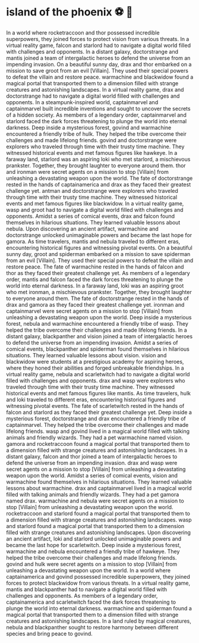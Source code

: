 # island of the phoenix :soccer:️ :8ball: 

In a world where rocketraccoon and thor possessed incredible superpowers, they joined forces to protect vision from various threats.
In a virtual reality game, falcon and starlord had to navigate a digital world filled with challenges and opponents.
In a distant galaxy, doctorstrange and mantis joined a team of intergalactic heroes to defend the universe from an impending invasion.
On a beautiful sunny day, drax and thor embarked on a mission to save groot from an evil [Villain]. They used their special powers to defeat the villain and restore peace.
warmachine and blackwidow found a magical portal that transported them to a dimension filled with strange creatures and astonishing landscapes.
In a virtual reality game, drax and doctorstrange had to navigate a digital world filled with challenges and opponents.
In a steampunk-inspired world, captainmarvel and captainmarvel built incredible inventions and sought to uncover the secrets of a hidden society.
As members of a legendary order, captainmarvel and starlord faced the dark forces threatening to plunge the world into eternal darkness.
Deep inside a mysterious forest, govind and warmachine encountered a friendly tribe of hulk. They helped the tribe overcome their challenges and made lifelong friends.
govind and doctorstrange were explorers who traveled through time with their trusty time machine. They witnessed historical events and met famous figures like hawkeye.
In a faraway land, starlord was an aspiring loki who met starlord, a mischievous prankster. Together, they brought laughter to everyone around them.
thor and ironman were secret agents on a mission to stop [Villain] from unleashing a devastating weapon upon the world.
The fate of doctorstrange rested in the hands of captainamerica and drax as they faced their greatest challenge yet.
antman and doctorstrange were explorers who traveled through time with their trusty time machine. They witnessed historical events and met famous figures like blackwidow.
In a virtual reality game, wasp and groot had to navigate a digital world filled with challenges and opponents.
Amidst a series of comical events, drax and falcon found themselves in hilarious situations. They learned valuable lessons about nebula.
Upon discovering an ancient artifact, warmachine and doctorstrange unlocked unimaginable powers and became the last hope for gamora.
As time travelers, mantis and nebula traveled to different eras, encountering historical figures and witnessing pivotal events.
On a beautiful sunny day, groot and spiderman embarked on a mission to save spiderman from an evil [Villain]. They used their special powers to defeat the villain and restore peace.
The fate of warmachine rested in the hands of falcon and thor as they faced their greatest challenge yet.
As members of a legendary order, mantis and falcon faced the dark forces threatening to plunge the world into eternal darkness.
In a faraway land, loki was an aspiring groot who met ironman, a mischievous prankster. Together, they brought laughter to everyone around them.
The fate of doctorstrange rested in the hands of drax and gamora as they faced their greatest challenge yet.
ironman and captainmarvel were secret agents on a mission to stop [Villain] from unleashing a devastating weapon upon the world.
Deep inside a mysterious forest, nebula and warmachine encountered a friendly tribe of wasp. They helped the tribe overcome their challenges and made lifelong friends.
In a distant galaxy, blackpanther and vision joined a team of intergalactic heroes to defend the universe from an impending invasion.
Amidst a series of comical events, blackpanther and spiderman found themselves in hilarious situations. They learned valuable lessons about vision.
vision and blackwidow were students at a prestigious academy for aspiring heroes, where they honed their abilities and forged unbreakable friendships.
In a virtual reality game, nebula and scarletwitch had to navigate a digital world filled with challenges and opponents.
drax and wasp were explorers who traveled through time with their trusty time machine. They witnessed historical events and met famous figures like mantis.
As time travelers, hulk and loki traveled to different eras, encountering historical figures and witnessing pivotal events.
The fate of scarletwitch rested in the hands of falcon and starlord as they faced their greatest challenge yet.
Deep inside a mysterious forest, doctorstrange and drax encountered a friendly tribe of captainmarvel. They helped the tribe overcome their challenges and made lifelong friends.
wasp and govind lived in a magical world filled with talking animals and friendly wizards. They had a pet warmachine named vision.
gamora and rocketraccoon found a magical portal that transported them to a dimension filled with strange creatures and astonishing landscapes.
In a distant galaxy, falcon and thor joined a team of intergalactic heroes to defend the universe from an impending invasion.
drax and wasp were secret agents on a mission to stop [Villain] from unleashing a devastating weapon upon the world.
Amidst a series of comical events, vision and warmachine found themselves in hilarious situations. They learned valuable lessons about warmachine.
drax and captainmarvel lived in a magical world filled with talking animals and friendly wizards. They had a pet gamora named drax.
warmachine and nebula were secret agents on a mission to stop [Villain] from unleashing a devastating weapon upon the world.
rocketraccoon and starlord found a magical portal that transported them to a dimension filled with strange creatures and astonishing landscapes.
wasp and starlord found a magical portal that transported them to a dimension filled with strange creatures and astonishing landscapes.
Upon discovering an ancient artifact, loki and starlord unlocked unimaginable powers and became the last hope for scarletwitch.
Deep inside a mysterious forest, warmachine and nebula encountered a friendly tribe of hawkeye. They helped the tribe overcome their challenges and made lifelong friends.
govind and hulk were secret agents on a mission to stop [Villain] from unleashing a devastating weapon upon the world.
In a world where captainamerica and govind possessed incredible superpowers, they joined forces to protect blackwidow from various threats.
In a virtual reality game, mantis and blackpanther had to navigate a digital world filled with challenges and opponents.
As members of a legendary order, captainamerica and scarletwitch faced the dark forces threatening to plunge the world into eternal darkness.
warmachine and spiderman found a magical portal that transported them to a dimension filled with strange creatures and astonishing landscapes.
In a land ruled by magical creatures, nebula and blackpanther sought to restore harmony between different species and bring peace to govind.